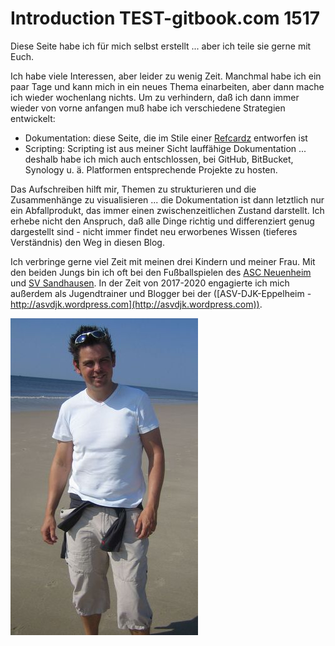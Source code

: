 # Introduction TEST-gitbook.com 1517

Diese Seite habe ich für mich selbst erstellt ... aber ich teile sie gerne mit Euch. 

Ich habe viele Interessen, aber leider zu wenig Zeit. Manchmal habe ich ein paar Tage und kann mich in ein neues Thema einarbeiten, aber dann mache ich wieder wochenlang nichts. Um zu verhindern, daß ich dann immer wieder von vorne anfangen muß habe ich verschiedene Strategien entwickelt:

* Dokumentation: diese Seite, die im Stile einer [Refcardz](https://dzone.com/refcardz) entworfen ist
* Scripting: Scripting ist aus meiner Sicht lauffähige Dokumentation ... deshalb habe ich mich auch entschlossen, bei GitHub, BitBucket, Synology u. ä. Platformen entsprechende Projekte zu hosten.

Das Aufschreiben hilft mir, Themen zu strukturieren und die Zusammenhänge zu visualisieren ... die Dokumentation ist dann letztlich nur ein Abfallprodukt, das immer einen zwischenzeitlichen Zustand darstellt. Ich erhebe nicht den Anspruch, daß alle Dinge richtig und differenziert genug dargestellt sind - nicht immer findet neu erworbenes Wissen (tieferes Verständnis) den Weg in diesen Blog.

Ich verbringe gerne viel Zeit mit meinen drei Kindern und meiner Frau. Mit den beiden Jungs bin ich oft bei den Fußballspielen des [ASC Neuenheim](https://asc-neuenheim.de/) und [SV Sandhausen](https://www.svs1916.de/nachwuchs/teams/u12.html). In der Zeit von 2017-2020 engagierte ich mich außerdem als Jugendtrainer und Blogger bei der ([ASV-DJK-Eppelheim - http://asvdjk.wordpress.com](http://asvdjk.wordpress.com)).

![Me, myself and I](images/pierre.jpg)

